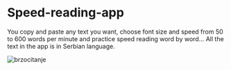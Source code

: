 # Speed-reading-app

You copy and paste any text you want, choose font size and speed from 50 to 600 words per minute and practice speed 
reading word by word... All the text in the app is in Serbian language.


![brzocitanje](https://user-images.githubusercontent.com/31318398/30523474-3883280a-9be2-11e7-9b8d-d000ab6a53fb.png)

